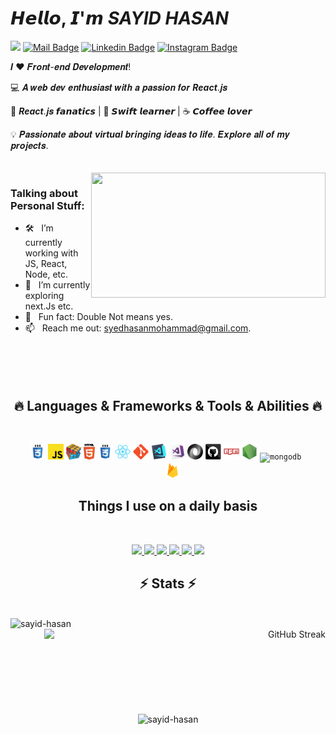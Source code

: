 
# 𝙃𝙚𝙡𝙡𝙤, 𝙄'𝙢 ***SAYID HASAN***


[![](https://img.shields.io/badge/-@sayidhasan-%23181717?style=flat-square&logo=github)](https://github.com/sayid-hasan)
[![Mail Badge](https://img.shields.io/badge/-gmail-c14438?style=flat&logo=Gmail&logoColor=white&link=mailto:syedhasanmohammad@gmail.com)](mailto:syedhasanmohammad@gmail.com)
[![Linkedin Badge](https://img.shields.io/badge/-LinkedIn-0e76a8?style=flat-square&logo=Linkedin&logoColor=white)](https://www.linkedin.com/in/mohammed-syed-hasan)
[![Instagram Badge](https://img.shields.io/badge/-Instagram-e4405f?style=flat-square&logo=Instagram&logoColor=white)](https://instagram.com/iampavangandhi/)

𝑰 ❤️ 𝑭𝒓𝒐𝒏𝒕-𝒆𝒏𝒅 𝑫𝒆𝒗𝒆𝒍𝒐𝒑𝒎𝒆𝒏𝒕!

:computer: 𝑨 𝒘𝒆𝒃 𝒅𝒆𝒗 𝒆𝒏𝒕𝒉𝒖𝒔𝒊𝒂𝒔𝒕 𝒘𝒊𝒕𝒉 𝒂 𝒑𝒂𝒔𝒔𝒊𝒐𝒏 𝒇𝒐𝒓 ***React***.𝒋𝒔

🖖 ***React***.𝒋𝒔 𝙛𝙖𝙣𝙖𝙩𝙞𝙘𝙨 | 🍎 𝙎𝙬𝙞𝙛𝙩 𝙡𝙚𝙖𝙧𝙣𝙚𝙧 | ☕️ 𝘾𝙤𝙛𝙛𝙚𝙚 𝙡𝙤𝙫𝙚𝙧 

💡 𝑷𝒂𝒔𝒔𝒊𝒐𝒏𝒂𝒕𝒆 𝒂𝒃𝒐𝒖𝒕 ***virtual*** 𝒃𝒓𝒊𝒏𝒈𝒊𝒏𝒈 𝒊𝒅𝒆𝒂𝒔 𝒕𝒐 𝒍𝒊𝒇𝒆. 𝑬𝒙𝒑𝒍𝒐𝒓𝒆 𝒂𝒍𝒍 𝒐𝒇 𝒎𝒚 𝒑𝒓𝒐𝒋𝒆𝒄𝒕𝒔.
<br><br><br>
<img align="right" height="200" width="375" alt="" src="https://raw.githubusercontent.com/iampavangandhi/iampavangandhi/master/gifs/coder.gif" />

### Talking about Personal Stuff:

- 🛠 &nbsp; I’m currently working with JS, React, Node, etc.
- 🚀 &nbsp; I’m currently exploring next.Js etc.
- 👾 &nbsp; Fun fact: Double Not means yes.
- 📫 &nbsp; Reach me out: syedhasanmohammad@gmail.com.
<br><br><br><br><br>
<h2 align="center">🔥 Languages & Frameworks & Tools & Abilities 🔥</h2>
<br>

<div align=center>
 
<p align="center">
  <code><img title="CSS" height="25" src="Images/css.svg"></code>
  <code><img title="Javascript" height="25" src="Images/javascript.svg"></code>
  <code><img title="Problem Solving" height="25" src="Images/problemSolving.png"></code>
  <code><img title="HTML5" height="25" src="Images/html5.svg"></code>
  <code><img title="CSS" height="25" src="Images/css.svg"></code>
<!--   <code><img title="SASS" height="25" src="Images/sass.svg"></code> -->
  <code><img title="React" height="25" src="Images/react-original.svg"></code>
  <code><img title="Git" height="25" src="Images/git-original.svg"></code>
  <code><img title="Visual Studio Code" height="25" src="Images/vscode.png"></code>
  <code><img title="Microsoft Visual Studio" height="25" src="Images/visualstudio.png"></code>
  <code><img title="JSON" height="25" src="Images/json.svg"></code>
  <code><img title="GitHub" height="25" src="Images/github.svg"></code> 
  <code><img title="npm" height="25" src="Images/npm.svg"></code>
  <code><img title="node" height="25" src="https://raw.githubusercontent.com/github/explore/80688e429a7d4ef2fca1e82350fe8e3517d3494d/topics/nodejs/nodejs.png" 
  alt="nodejs"></code>
  <code><img title="monogDB" height="25" src="https://encrypted-tbn0.gstatic.com/images?q=tbn%3AANd9GcSTTzPAw-55ssm1Im594xYZ9eRQu2JylrkYLg&usqp=CAU" alt="mongodb"> 
  </code>
  <code> <img title="firebase" height="25" src="Images/firebase.png" /> </code>

</p>
</div>



<h2 align="center">Things I use on a daily basis</h2>
<br>

<p align="center">  
<a href="https://github.com/sayid-hasan">
 <img  src="https://readme-components.vercel.app/api?component=logo&fill=black&logo=react&animation=spin&svgfill=15d8fe">  
</a>
 <a href="https://github.com/sayid-hasan">
 <img  src="https://readme-components.vercel.app/api?component=logo&fill=black&logo=node.js&svgfill=659b60">
</a>
 <a href="https://github.com/sayid-hasan">
 <img  src="https://readme-components.vercel.app/api?component=logo&fill=black&logo=javascript&svgfill=659b60">
</a>
<a href="https://github.com/sayid-hasan">
<img  src="https://readme-components.vercel.app/api?component=logo&fill=black&logo=sass&svgfill=cd6799">
</a>
<a href="https://github.com/sayid-hasan">
<img  src="https://readme-components.vercel.app/api?component=logo&fill=black&logo=css3&svgfill=cd6799">
</a>
<!-- <a href="https://github.com/sayid-hasan">
<img  src="https://readme-components.vercel.app/api?component=logo&fill=black&logo=next.js&svgfill=cd6799">
</a> -->
<a href="https://github.com/sayid-hasan">
<img  src="https://readme-components.vercel.app/api?component=logo&fill=black&logo=github&svgfill=cd6799">
</a>

<h2 align="center">⚡ Stats ⚡</h2>
<br>

<div align='center'>
<div align=center>
<div align="left">
 <img width=450  align=left src="https://github-readme-stats.vercel.app/api?username=sayid-hasan&theme=material-palenight&hide_border=false&include_all_commits=false&count_private=false" alt="sayid-hasan" />
</div>
<div align="right">
 <img width=450  align=right src="https://github-readme-streak-stats.herokuapp.com?user=sayid-hasan&theme=material-palenight" alt="GitHub Streak" />
</div>
</div>
<br><br><br><br><br><br><br><br><br>
<div align=center>
 <img  src="https://github-readme-stats.vercel.app/api/top-langs/?username=sayid-hasan&theme=material-palenight&hide_border=false&include_all_commits=false&count_private=false&layout=compact" alt="sayid-hasan" />
</div>
</div>




